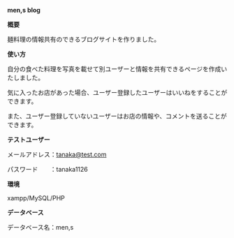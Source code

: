  **men,s blog**

**概要**

麺料理の情報共有のできるブログサイトを作りました。


**使い方**

自分の食べた料理を写真を載せて別ユーザーと情報を共有できるページを作成いたしました。

気に入ったお店があった場合、ユーザー登録したユーザーはいいねをすることができます。

また、ユーザー登録していないユーザーはお店の情報や、コメントを送ることができます。

**テストユーザー**

メールアドレス：tanaka@test.com

パスワード　　：tanaka1126


**環境**

xampp/MySQL/PHP

**データベース**

データベース名：men,s
